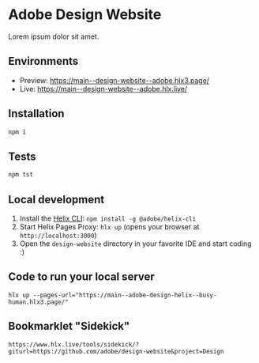 # Adobe Design Website
Lorem ipsum dolor sit amet.

## Environments
- Preview: https://main--design-website--adobe.hlx3.page/
- Live: https://main--design-website--adobe.hlx.live/

## Installation

```sh
npm i
```

## Tests

```sh
npm tst
```

## Local development

1. Install the [Helix CLI](https://github.com/adobe/helix-cli): `npm install -g @adobe/helix-cli`
1. Start Helix Pages Proxy: `hlx up` (opens your browser at `http://localhost:3000`)
1. Open the `design-website` directory in your favorite IDE and start coding :)


## Code to run your local server
    
    hlx up --pages-url="https://main--adobe-design-helix--busy-human.hlx3.page/"

## Bookmarklet "Sidekick"

    https://www.hlx.live/tools/sidekick/?giturl=https://github.com/adobe/design-website&project=Design
